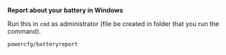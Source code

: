 **Report about your battery in Windows**

Run this in `cmd` as administrator (file be created in folder that you run the command).

```
powercfg/batteryreport
```
